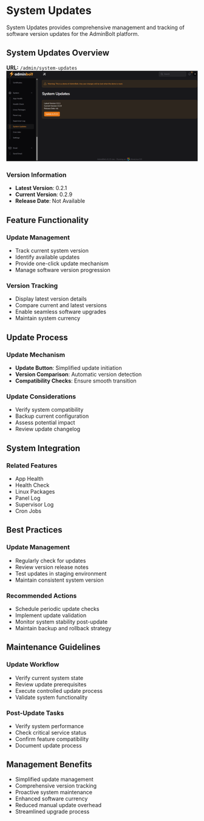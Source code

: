 # System Updates

System Updates provides comprehensive management and tracking of software version updates for the AdminBolt platform.

## System Updates Overview

**URL:** `/admin/system-updates`
![System Updates Interface](/screenshots/admin-system-updates.png)

### Version Information
- **Latest Version**: 0.2.1
- **Current Version**: 0.2.9
- **Release Date**: Not Available

## Feature Functionality

### Update Management
- Track current system version
- Identify available updates
- Provide one-click update mechanism
- Manage software version progression

### Version Tracking
- Display latest version details
- Compare current and latest versions
- Enable seamless software upgrades
- Maintain system currency

## Update Process

### Update Mechanism
- **Update Button**: Simplified update initiation
- **Version Comparison**: Automatic version detection
- **Compatibility Checks**: Ensure smooth transition

### Update Considerations
- Verify system compatibility
- Backup current configuration
- Assess potential impact
- Review update changelog

## System Integration

### Related Features
- App Health
- Health Check
- Linux Packages
- Panel Log
- Supervisor Log
- Cron Jobs

## Best Practices

### Update Management
- Regularly check for updates
- Review version release notes
- Test updates in staging environment
- Maintain consistent system version

### Recommended Actions
- Schedule periodic update checks
- Implement update validation
- Monitor system stability post-update
- Maintain backup and rollback strategy

## Maintenance Guidelines

### Update Workflow
- Verify current system state
- Review update prerequisites
- Execute controlled update process
- Validate system functionality

### Post-Update Tasks
- Verify system performance
- Check critical service status
- Confirm feature compatibility
- Document update process

## Management Benefits
- Simplified update management
- Comprehensive version tracking
- Proactive system maintenance
- Enhanced software currency
- Reduced manual update overhead
- Streamlined upgrade process
